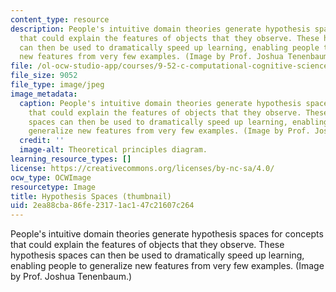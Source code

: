 ```yaml
---
content_type: resource
description: People's intuitive domain theories generate hypothesis spaces for concepts
  that could explain the features of objects that they observe. These hypothesis spaces
  can then be used to dramatically speed up learning, enabling people to generalize
  new features from very few examples. (Image by Prof. Joshua Tenenbaum.)
file: /ol-ocw-studio-app/courses/9-52-c-computational-cognitive-science-spring-2003/2ea88cba86fe23171ac147c21607c264_9-52s03-th.jpg
file_size: 9052
file_type: image/jpeg
image_metadata:
  caption: People's intuitive domain theories generate hypothesis spaces for concepts
    that could explain the features of objects that they observe. These hypothesis
    spaces can then be used to dramatically speed up learning, enabling people to
    generalize new features from very few examples. (Image by Prof. Joshua Tenenbaum.)
  credit: ''
  image-alt: Theoretical principles diagram.
learning_resource_types: []
license: https://creativecommons.org/licenses/by-nc-sa/4.0/
ocw_type: OCWImage
resourcetype: Image
title: Hypothesis Spaces (thumbnail)
uid: 2ea88cba-86fe-2317-1ac1-47c21607c264
---
```

People's intuitive domain theories generate hypothesis spaces for concepts that could explain the features of objects that they observe. These hypothesis spaces can then be used to dramatically speed up learning, enabling people to generalize new features from very few examples. (Image by Prof. Joshua Tenenbaum.)